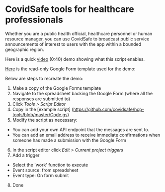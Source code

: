 # CovidSafe tools for healthcare professionals

Whether you are a public health official, healthcare personnel or human resource manager, you can use CovidSafe to broadcast public service announcements of interest to users with the app within a bounded geographic region.

Here is a quick [video](https://www.youtube.com/watch?v=mweXe470Mrs) (0:40) demo showing what this script enables.

[Here](https://docs.google.com/forms/d/10kpUVfcqvBc5ZjWBTJQI8EQUHSc9mchx5vvCYw5PL6w/edit?usp=sharing
) is the read-only Google Form template used for the demo:

Below are steps to recreate the demo:
1. Make a copy of the Google Forms template
2. Navigate to the spreadsheet backing the Google Form (where all the responses are submitted to)
3. Click *Tools > Script Editor*
4. Copy in the [example script] (https://github.com/covidsafe/hcp-tools/blob/master/Code.gs)
5. Modify the script as necessary:
- You can add your own API endpoint that the messages are sent to.
- You can add an email address to receive immediate confirmations when someone has made a submission with the Google Form
6. In the script editor click *Edit > Current project triggers*
7. Add a trigger
- Select the 'work' function to execute
- Event source: from spreadsheet
- Event type: On form submit
8. Done
